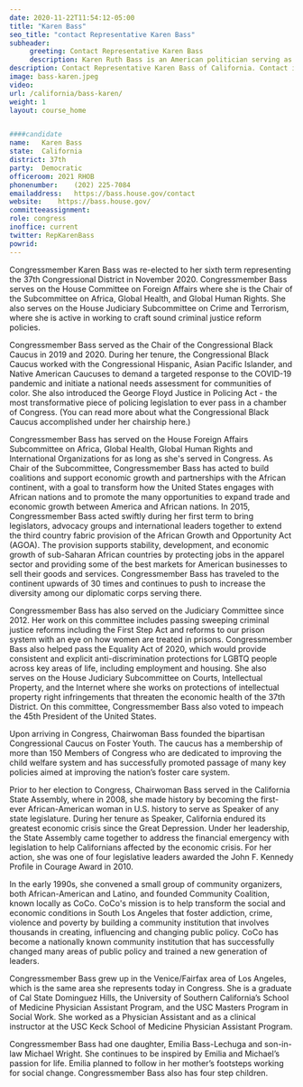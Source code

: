 ```yaml
---
date: 2020-11-22T11:54:12-05:00
title: "Karen Bass"
seo_title: "contact Representative Karen Bass"
subheader:
     greeting: Contact Representative Karen Bass 
     description: Karen Ruth Bass is an American politician serving as the U.S. Representative for California's 37th congressional district since 2011. The district, numbered as the 33rd district for her first term, covers several areas south and west of downtown Los Angeles.
description: Contact Representative Karen Bass of California. Contact information for Karen Bass includes email address, phone number, and mailing address.
image: bass-karen.jpeg
video: 
url: /california/bass-karen/
weight: 1
layout: course_home


####candidate
name:	Karen Bass
state:	California
district: 37th
party:	Democratic
officeroom:	2021 RHOB
phonenumber:	(202) 225-7084
emailaddress:	https://bass.house.gov/contact
website:	https://bass.house.gov/
committeeassignment: 
role: congress
inoffice: current
twitter: RepKarenBass
powrid: 
---
```

Congressmember Karen Bass was re-elected to her sixth term representing the 37th Congressional District in November 2020. Congressmember Bass serves on the House Committee on Foreign Affairs where she is the Chair of the Subcommittee on Africa, Global Health, and Global Human Rights. She also serves on the House Judiciary Subcommittee on Crime and Terrorism, where she is active in working to craft sound criminal justice reform policies.

Congressmember Bass served as the Chair of the Congressional Black Caucus in 2019 and 2020. During her tenure, the Congressional Black Caucus worked with the Congressional Hispanic, Asian Pacific Islander, and Native American Caucuses to demand a targeted response to the COVID-19 pandemic and initiate a national needs assessment for communities of color. She also introduced the George Floyd Justice in Policing Act - the most transformative piece of policing legislation to ever pass in a chamber of Congress. (You can read more about what the Congressional Black Caucus accomplished under her chairship here.)

Congressmember Bass has served on the House Foreign Affairs Subcommittee on Africa, Global Health, Global Human Rights and International Organizations for as long as she's served in Congress. As Chair of the Subcommittee, Congressmember Bass has acted to build coalitions and support economic growth and partnerships with the African continent, with a goal to transform how the United States engages with African nations and to promote the many opportunities to expand trade and economic growth between America and African nations. In 2015, Congressmember Bass acted swiftly during her first term to bring legislators, advocacy groups and international leaders together to extend the third country fabric provision of the African Growth and Opportunity Act (AGOA). The provision supports stability, development, and economic growth of sub-Saharan African countries by protecting jobs in the apparel sector and providing some of the best markets for American businesses to sell their goods and services. Congressmember Bass has traveled to the continent upwards of 30 times and continues to push to increase the diversity among our diplomatic corps serving there.

Congressmember Bass has also served on the Judiciary Committee since 2012. Her work on this committee includes passing sweeping criminal justice reforms including the First Step Act and reforms to our prison system with an eye on how women are treated in prisons. Congressmember Bass also helped pass the Equality Act of 2020, which would provide consistent and explicit anti-discrimination protections for LGBTQ people across key areas of life, including employment and housing. She also serves on the House Judiciary Subcommittee on Courts, Intellectual Property, and the Internet where she works on protections of intellectual property right infringements that threaten the economic health of the 37th District. On this committee, Congressmember Bass also voted to impeach the 45th President of the United States. 

Upon arriving in Congress, Chairwoman Bass founded the bipartisan Congressional Caucus on Foster Youth. The caucus has a membership of more than 150 Members of Congress who are dedicated to improving the child welfare system and has successfully promoted passage of many key policies aimed at improving the nation’s foster care system.

Prior to her election to Congress, Chairwoman Bass served in the California State Assembly, where in 2008, she made history by becoming the first-ever African-American woman in U.S. history to serve as Speaker of any state legislature. During her tenure as Speaker, California endured its greatest economic crisis since the Great Depression. Under her leadership, the State Assembly came together to address the financial emergency with legislation to help Californians affected by the economic crisis. For her action, she was one of four legislative leaders awarded the John F. Kennedy Profile in Courage Award in 2010.

In the early 1990s, she convened a small group of community organizers, both African-American and Latino, and founded Community Coalition, known locally as CoCo. CoCo's mission is to help transform the social and economic conditions in South Los Angeles that foster addiction, crime, violence and poverty by building a community institution that involves thousands in creating, influencing and changing public policy. CoCo has become a nationally known community institution that has successfully changed many areas of public policy and trained a new generation of leaders.

Congressmember Bass grew up in the Venice/Fairfax area of Los Angeles, which is the same area she represents today in Congress. She is a graduate of Cal State Dominguez Hills, the University of Southern California’s School of Medicine Physician Assistant Program, and the USC Masters Program in Social Work. She worked as a Physician Assistant and as a clinical instructor at the USC Keck School of Medicine Physician Assistant Program.

Congressmember Bass had one daughter, Emilia Bass-Lechuga and son-in-law Michael Wright. She continues to be inspired by Emilia and Michael’s passion for life. Emilia planned to follow in her mother’s footsteps working for social change. Congressmember Bass also has four step children.
